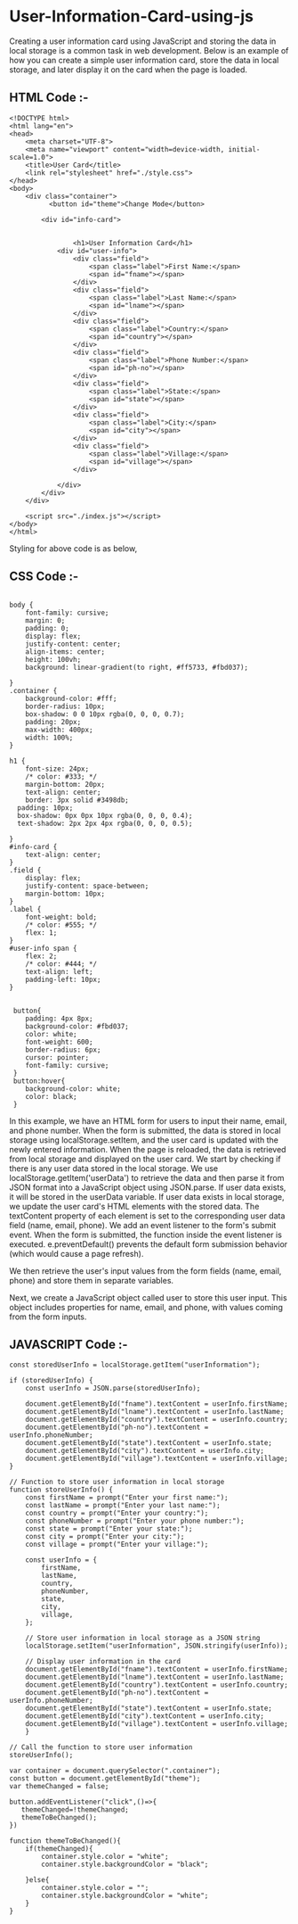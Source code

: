 # User-Information-Card-using-js

Creating a user information card using JavaScript and storing the data in local storage is a common task in web development. 
Below is an example of how you can create a simple user information card, 
store the data in local storage, and later display it on the card when the page is loaded.

## HTML Code :-
```
<!DOCTYPE html>
<html lang="en">
<head>
    <meta charset="UTF-8">
    <meta name="viewport" content="width=device-width, initial-scale=1.0">
    <title>User Card</title>
    <link rel="stylesheet" href="./style.css">
</head>
<body>
    <div class="container">   
          <button id="theme">Change Mode</button>
        
        <div id="info-card">
         

                <h1>User Information Card</h1>
            <div id="user-info">
                <div class="field">
                    <span class="label">First Name:</span>
                    <span id="fname"></span>
                </div>
                <div class="field">
                    <span class="label">Last Name:</span>
                    <span id="lname"></span>
                </div>
                <div class="field">
                    <span class="label">Country:</span>
                    <span id="country"></span>
                </div>
                <div class="field">
                    <span class="label">Phone Number:</span>
                    <span id="ph-no"></span>
                </div>
                <div class="field">
                    <span class="label">State:</span>
                    <span id="state"></span>
                </div>
                <div class="field">
                    <span class="label">City:</span>
                    <span id="city"></span>
                </div>
                <div class="field">
                    <span class="label">Village:</span>
                    <span id="village"></span>
                </div>
                
            </div>
        </div>
    </div>

    <script src="./index.js"></script>
</body>
</html>
```
Styling for above code is as below,
## CSS Code :-
```

body {
    font-family: cursive;
    margin: 0;
    padding: 0;
    display: flex;
    justify-content: center;
    align-items: center;
    height: 100vh;
    background: linear-gradient(to right, #ff5733, #fbd037);

}
.container {
    background-color: #fff;
    border-radius: 10px;
    box-shadow: 0 0 10px rgba(0, 0, 0, 0.7);
    padding: 20px;
    max-width: 400px;
    width: 100%;
}   

h1 {
    font-size: 24px;
    /* color: #333; */
    margin-bottom: 20px;
    text-align: center;
    border: 3px solid #3498db;
  padding: 10px;
  box-shadow: 0px 0px 10px rgba(0, 0, 0, 0.4);
  text-shadow: 2px 2px 4px rgba(0, 0, 0, 0.5);

}
#info-card {
    text-align: center;
}
.field {
    display: flex;
    justify-content: space-between;
    margin-bottom: 10px;
}
.label {
    font-weight: bold;
    /* color: #555; */
    flex: 1;
}
#user-info span {
    flex: 2;
    /* color: #444; */
    text-align: left;
    padding-left: 10px;
}


 button{
    padding: 4px 8px;
    background-color: #fbd037;
    color: white;
    font-weight: 600;
    border-radius: 6px;
    cursor: pointer;
    font-family: cursive;
 }
 button:hover{
    background-color: white;
    color: black;
 }
```

In this example, we have an HTML form for users to input their name, email, and phone number. 
When the form is submitted, the data is stored in local storage using localStorage.setItem, and the user card is updated with the newly entered information. 
When the page is reloaded, the data is retrieved from local storage and displayed on the user card.
We start by checking if there is any user data stored in the local storage. 
We use localStorage.getItem('userData') to retrieve the data and then parse it from JSON format into a JavaScript object using JSON.parse. 
If user data exists, it will be stored in the userData variable.
If user data exists in local storage, we update the user card's HTML elements with the stored data. 
The textContent property of each element is set to the corresponding user data field (name, email, phone).
We add an event listener to the form's submit event. When the form is submitted, the function inside the event listener is executed. e.preventDefault() prevents the default form submission behavior (which would cause a page refresh).

We then retrieve the user's input values from the form fields (name, email, phone) and store them in separate variables.

Next, we create a JavaScript object called user to store this user input. 
This object includes properties for name, email, and phone, with values coming from the form inputs.

## JAVASCRIPT Code :-
```
const storedUserInfo = localStorage.getItem("userInformation");

if (storedUserInfo) {
    const userInfo = JSON.parse(storedUserInfo);

    document.getElementById("fname").textContent = userInfo.firstName;
    document.getElementById("lname").textContent = userInfo.lastName;
    document.getElementById("country").textContent = userInfo.country;
    document.getElementById("ph-no").textContent = userInfo.phoneNumber;
    document.getElementById("state").textContent = userInfo.state;
    document.getElementById("city").textContent = userInfo.city;
    document.getElementById("village").textContent = userInfo.village;
}

// Function to store user information in local storage
function storeUserInfo() {
    const firstName = prompt("Enter your first name:");
    const lastName = prompt("Enter your last name:");
    const country = prompt("Enter your country:");
    const phoneNumber = prompt("Enter your phone number:");
    const state = prompt("Enter your state:");
    const city = prompt("Enter your city:");
    const village = prompt("Enter your village:");

    const userInfo = {
        firstName,
        lastName,
        country,
        phoneNumber,
        state,
        city,
        village,
    };

    // Store user information in local storage as a JSON string
    localStorage.setItem("userInformation", JSON.stringify(userInfo));

    // Display user information in the card
    document.getElementById("fname").textContent = userInfo.firstName;
    document.getElementById("lname").textContent = userInfo.lastName;
    document.getElementById("country").textContent = userInfo.country;
    document.getElementById("ph-no").textContent = userInfo.phoneNumber;
    document.getElementById("state").textContent = userInfo.state;
    document.getElementById("city").textContent = userInfo.city;
    document.getElementById("village").textContent = userInfo.village;
    }

// Call the function to store user information
storeUserInfo();

var container = document.querySelector(".container");
const button = document.getElementById("theme");
var themeChanged = false;

button.addEventListener("click",()=>{
   themeChanged=!themeChanged;
   themeToBeChanged();
})

function themeToBeChanged(){
    if(themeChanged){
        container.style.color = "white";
        container.style.backgroundColor = "black";

    }else{
        container.style.color = "";
        container.style.backgroundColor = "white";
    }
}
```





